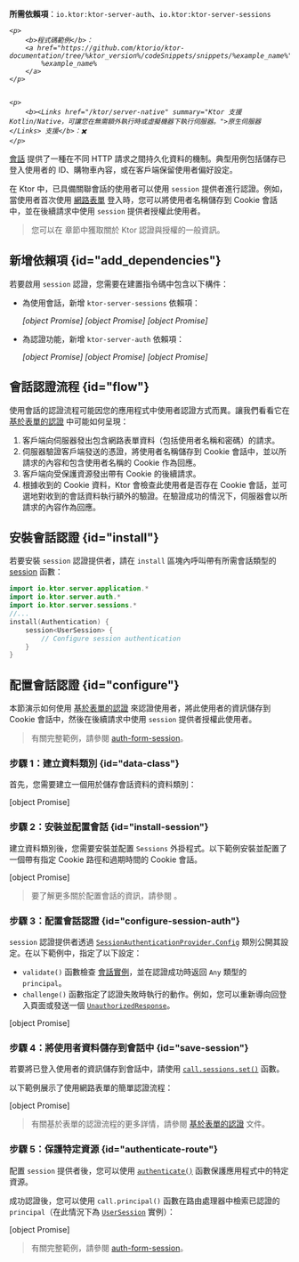 [//]: # (title: Ktor 伺服器中的會話認證)

<show-structure for="chapter" depth="2"/>

<tldr>
<p>
<b>所需依賴項</b>：<code>io.ktor:ktor-server-auth</code>、<code>io.ktor:ktor-server-sessions</code>
</p>
<var name="example_name" value="auth-form-session"/>

    <p>
        <b>程式碼範例</b>：
        <a href="https://github.com/ktorio/ktor-documentation/tree/%ktor_version%/codeSnippets/snippets/%example_name%">
            %example_name%
        </a>
    </p>
    

    <p>
        <b><Links href="/ktor/server-native" summary="Ktor 支援 Kotlin/Native，可讓您在無需額外執行時或虛擬機器下執行伺服器。">原生伺服器</Links> 支援</b>：✖️
    </p>
    
</tldr>

[會話](server-sessions.md) 提供了一種在不同 HTTP 請求之間持久化資料的機制。典型用例包括儲存已登入使用者的 ID、購物車內容，或在客戶端保留使用者偏好設定。

在 Ktor 中，已具備關聯會話的使用者可以使用 `session` 提供者進行認證。例如，當使用者首次使用 [網路表單](server-form-based-auth.md) 登入時，您可以將使用者名稱儲存到 Cookie 會話中，並在後續請求中使用 `session` 提供者授權此使用者。

> 您可以在 [](server-auth.md) 章節中獲取關於 Ktor 認證與授權的一般資訊。

## 新增依賴項 {id="add_dependencies"}
若要啟用 `session` 認證，您需要在建置指令碼中包含以下構件：

* 為使用會話，新增 `ktor-server-sessions` 依賴項：

  <var name="artifact_name" value="ktor-server-sessions"/>
  
    <tabs group="languages">
        <tab title="Gradle (Kotlin)" group-key="kotlin">
            [object Promise]
        </tab>
        <tab title="Gradle (Groovy)" group-key="groovy">
            [object Promise]
        </tab>
        <tab title="Maven" group-key="maven">
            [object Promise]
        </tab>
    </tabs>
    

* 為認證功能，新增 `ktor-server-auth` 依賴項：

  <var name="artifact_name" value="ktor-server-auth"/>
  
    <tabs group="languages">
        <tab title="Gradle (Kotlin)" group-key="kotlin">
            [object Promise]
        </tab>
        <tab title="Gradle (Groovy)" group-key="groovy">
            [object Promise]
        </tab>
        <tab title="Maven" group-key="maven">
            [object Promise]
        </tab>
    </tabs>
    

## 會話認證流程 {id="flow"}

使用會話的認證流程可能因您的應用程式中使用者認證方式而異。讓我們看看它在 [基於表單的認證](server-form-based-auth.md) 中可能如何呈現：

1. 客戶端向伺服器發出包含網路表單資料（包括使用者名稱和密碼）的請求。
2. 伺服器驗證客戶端發送的憑證，將使用者名稱儲存到 Cookie 會話中，並以所請求的內容和包含使用者名稱的 Cookie 作為回應。
3. 客戶端向受保護資源發出帶有 Cookie 的後續請求。
4. 根據收到的 Cookie 資料，Ktor 會檢查此使用者是否存在 Cookie 會話，並可選地對收到的會話資料執行額外的驗證。在驗證成功的情況下，伺服器會以所請求的內容作為回應。

## 安裝會話認證 {id="install"}
若要安裝 `session` 認證提供者，請在 `install` 區塊內呼叫帶有所需會話類型的 [session](https://api.ktor.io/ktor-server/ktor-server-plugins/ktor-server-auth/io.ktor.server.auth/session.html) 函數：

```kotlin
import io.ktor.server.application.*
import io.ktor.server.auth.*
import io.ktor.server.sessions.*
//...
install(Authentication) {
    session<UserSession> {
        // Configure session authentication
    }
}
```

## 配置會話認證 {id="configure"}

本節演示如何使用 [基於表單的認證](server-form-based-auth.md) 來認證使用者，將此使用者的資訊儲存到 Cookie 會話中，然後在後續請求中使用 `session` 提供者授權此使用者。

> 有關完整範例，請參閱
> [auth-form-session](https://github.com/ktorio/ktor-documentation/tree/%ktor_version%/codeSnippets/snippets/auth-form-session)。

### 步驟 1：建立資料類別 {id="data-class"}

首先，您需要建立一個用於儲存會話資料的資料類別：

[object Promise]

### 步驟 2：安裝並配置會話 {id="install-session"}

建立資料類別後，您需要安裝並配置 `Sessions` 外掛程式。以下範例安裝並配置了一個帶有指定 Cookie 路徑和過期時間的 Cookie 會話。

[object Promise]

> 要了解更多關於配置會話的資訊，請參閱 [](server-sessions.md#configuration_overview)。

### 步驟 3：配置會話認證 {id="configure-session-auth"}

`session` 認證提供者透過 [
`SessionAuthenticationProvider.Config`](https://api.ktor.io/ktor-server/ktor-server-plugins/ktor-server-auth/io.ktor.server.auth/-session-authentication-provider/-config/index.html)
類別公開其設定。在以下範例中，指定了以下設定：

* `validate()` 函數檢查 [會話實例](#data-class)，並在認證成功時返回 `Any` 類型的 `principal`。
* `challenge()` 函數指定了認證失敗時執行的動作。例如，您可以重新導向回登入頁面或發送一個 [
  `UnauthorizedResponse`](https://api.ktor.io/ktor-server/ktor-server-plugins/ktor-server-auth/io.ktor.server.auth/-unauthorized-response/index.html)。

[object Promise]

### 步驟 4：將使用者資料儲存到會話中 {id="save-session"}

若要將已登入使用者的資訊儲存到會話中，請使用 [
`call.sessions.set()`](server-sessions.md#use_sessions)
函數。

以下範例展示了使用網路表單的簡單認證流程：

[object Promise]

> 有關基於表單的認證流程的更多詳情，請參閱 [基於表單的認證](server-form-based-auth.md) 文件。

### 步驟 5：保護特定資源 {id="authenticate-route"}

配置 `session` 提供者後，您可以使用 [
`authenticate()`](server-auth.md#authenticate-route) 函數保護應用程式中的特定資源。

成功認證後，您可以使用 `call.principal()` 函數在路由處理器中檢索已認證的 `principal`（在此情況下為 [`UserSession`](#data-class) 實例）：

[object Promise]

> 有關完整範例，請參閱
> [auth-form-session](https://github.com/ktorio/ktor-documentation/tree/%ktor_version%/codeSnippets/snippets/auth-form-session)。